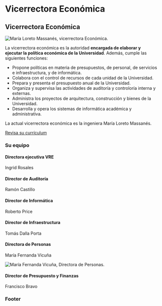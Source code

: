 # Vicerrectora Económica

## Vicerrectora Económica

![Mar&#xED;a Loreto Massan&#xE9;s, vicerrectora Econ&#xF3;mica.](../../../.gitbook/assets/_mg_5443.jpg)

La vicerrectora económica es la autoridad **encargada de elaborar y ejecutar la política económica de la Universidad**. Además, cumple las siguientes funciones:

* Propone políticas en materia de presupuestos, de personal, de servicios e infraestructura, y de informática.
* Colabora con el control de recursos de cada unidad de la Universidad.
* Prepara y presenta el presupuesto anual de la Universidad.
* Organiza y supervisa las actividades de auditoría y controloría interna y externas.
* Administra los proyectos de arquitectura, construcción y bienes de la Universidad. 
* Desarrolla y opera los sistemas de informática académica y administrativa.

La actual vicerrectora económica es la ingeniera María Loreto Massanés.

[Revisa su currículum](http://rectoria.uc.cl/equipo/maria-loreto-massanes)

### Su equipo

#### Directora ejecutiva VRE

Ingrid Rosales

#### Director de Auditoría

Ramón Castillo

#### Director de Informática

Roberto Price

#### Director de Infraestructura

Tomás Dalla Porta

#### Directora de Personas

María Fernanda Vicuña

![Mar&#xED;a Fernanda Vicu&#xF1;a, Directora de Personas.](../../../.gitbook/assets/_mg_1882.jpg)

#### Director de Presupuesto y Finanzas

Francisco Bravo



### Footer





